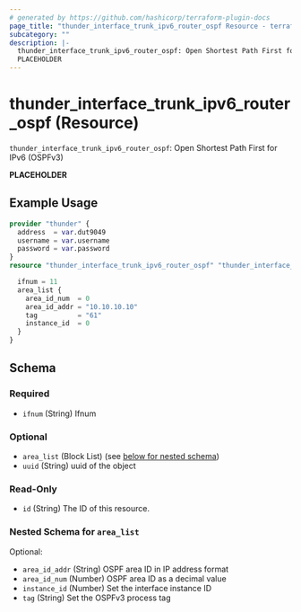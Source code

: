 ```yaml
---
# generated by https://github.com/hashicorp/terraform-plugin-docs
page_title: "thunder_interface_trunk_ipv6_router_ospf Resource - terraform-provider-thunder"
subcategory: ""
description: |-
  thunder_interface_trunk_ipv6_router_ospf: Open Shortest Path First for IPv6 (OSPFv3)
  PLACEHOLDER
---
```


# thunder_interface_trunk_ipv6_router_ospf (Resource)

`thunder_interface_trunk_ipv6_router_ospf`: Open Shortest Path First for IPv6 (OSPFv3)

__PLACEHOLDER__

## Example Usage

```terraform
provider "thunder" {
  address  = var.dut9049
  username = var.username
  password = var.password
}
resource "thunder_interface_trunk_ipv6_router_ospf" "thunder_interface_trunk_ipv6_router_ospf" {

  ifnum = 11
  area_list {
    area_id_num  = 0
    area_id_addr = "10.10.10.10"
    tag          = "61"
    instance_id  = 0
  }
}
```

<!-- schema generated by tfplugindocs -->
## Schema

### Required

- `ifnum` (String) Ifnum

### Optional

- `area_list` (Block List) (see [below for nested schema](#nestedblock--area_list))
- `uuid` (String) uuid of the object

### Read-Only

- `id` (String) The ID of this resource.

<a id="nestedblock--area_list"></a>
### Nested Schema for `area_list`

Optional:

- `area_id_addr` (String) OSPF area ID in IP address format
- `area_id_num` (Number) OSPF area ID as a decimal value
- `instance_id` (Number) Set the interface instance ID
- `tag` (String) Set the OSPFv3 process tag


